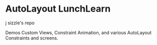 AutoLayout LunchLearn
========
j sizzle's repo

Demos Custom Views, Constraint Animation, and various AutoLayout Constraints and screens.
